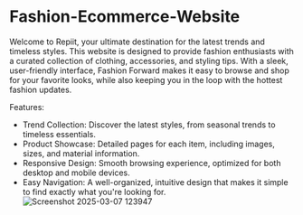 # Fashion-Ecommerce-Website

Welcome to Repiit, your ultimate destination for the latest trends and timeless styles. This website is designed to provide fashion enthusiasts with a curated collection of clothing, accessories, and styling tips. With a sleek, user-friendly interface, Fashion Forward makes it easy to browse and shop for your favorite looks, while also keeping you in the loop with the hottest fashion updates.

Features:
- Trend Collection: Discover the latest styles, from seasonal trends to timeless essentials.
- Product Showcase: Detailed pages for each item, including images, sizes, and material information.
- Responsive Design: Smooth browsing experience, optimized for both desktop and mobile devices.
- Easy Navigation: A well-organized, intuitive design that makes it simple to find exactly what you're looking for.
![Screenshot 2025-03-07 123947](https://github.com/user-attachments/assets/8a6dbd4a-5a89-49b6-b026-d72b88b811b0)
